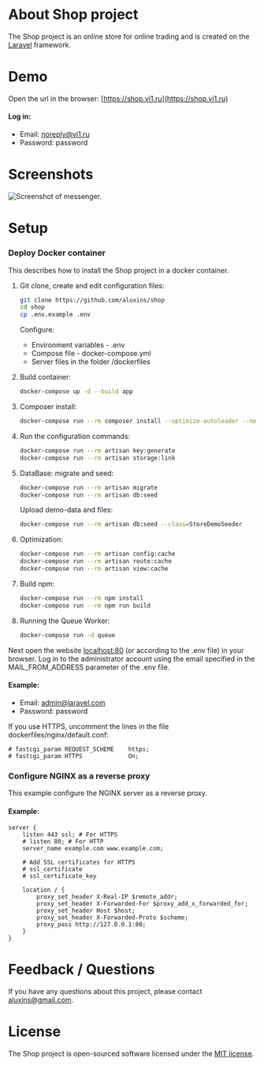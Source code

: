 # About Shop project
The Shop project is an online store for online trading and is created on the [Laravel](https://laravel.com/)  framework.

# Demo
Open the url in the browser: [https://shop.vi1.ru](https://shop.vi1.ru)
#### Log in:
* Email: noreply@vi1.ru
* Password: password

# Screenshots
![Screenshot of messenger.](https://vi1.ru/imgDemo/shop.gif)

# Setup

### Deploy Docker container
This describes how to install the Shop project in a docker container.

1. Git clone, create and edit configuration files:
    ```bash
    git clone https://github.com/aluxins/shop
    cd shop
    cp .env.example .env
    ```
    Configure: 
   * Environment variables - .env
   * Compose file - docker-compose.yml
   * Server files in the folder /dockerfiles

2. Build container:
    ```bash
    docker-compose up -d --build app
    ```

3. Composer install:
    ```bash
    docker-compose run --rm composer install --optimize-autoloader --no-dev
    ```

4. Run the configuration commands:
    ```bash
    docker-compose run --rm artisan key:generate
    docker-compose run --rm artisan storage:link
    ```

5. DataBase: migrate and seed:
    ```bash
    docker-compose run --rm artisan migrate
    docker-compose run --rm artisan db:seed
   ```
   Upload demo-data and files:
    ```bash
    docker-compose run --rm artisan db:seed --class=StoreDemoSeeder
    ```

6. Optimization:
    ```bash
    docker-compose run --rm artisan config:cache
    docker-compose run --rm artisan route:cache
    docker-compose run --rm artisan view:cache
    ```

7. Build npm:
    ```bash
    docker-compose run --rm npm install
    docker-compose run --rm npm run build
    ```

8. Running the Queue Worker:
    ```bash
    docker-compose run -d queue
    ```

Next open the website [localhost:80](http://localhost:80) (or according to the .env file) in your browser.
Log in to the administrator account using the email specified in the MAIL_FROM_ADDRESS parameter of the .env file.

#### Example: 
* Email: admin@laravel.com
* Password: password

If you use HTTPS, uncomment the lines in the file dockerfiles/nginx/default.conf:
```
# fastcgi_param REQUEST_SCHEME    https;
# fastcgi_param HTTPS             On;
```

### Configure NGINX as a reverse proxy
This example configure the NGINX server as a reverse proxy.

#### Example:
```
server {
    listen 443 ssl; # For HTTPS
    # listen 80; # For HTTP
    server_name example.com www.example.com;

    # Add SSL certificates for HTTPS
    # ssl_certificate
    # ssl_certificate_key

    location / {
        proxy_set_header X-Real-IP $remote_addr;
        proxy_set_header X-Forwarded-For $proxy_add_x_forwarded_for;
        proxy_set_header Host $host;
        proxy_set_header X-Forwarded-Proto $scheme;
        proxy_pass http://127.0.0.1:80;
    }
}
```

# Feedback / Questions

If you have any questions about this project, please contact aluxins@gmail.com.

# License

The Shop project is open-sourced software licensed under the [MIT license](https://opensource.org/licenses/MIT).
